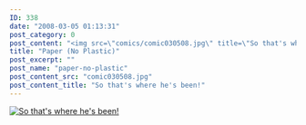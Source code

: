 ```yaml
---
ID: 338
date: "2008-03-05 01:13:31"
post_category: 0
post_content: "<img src=\"comics/comic030508.jpg\" title=\"So that's where he's been!\" />"
title: "Paper (No Plastic)"
post_excerpt: ""
post_name: "paper-no-plastic"
post_content_src: "comic030508.jpg"
post_content_title: "So that's where he's been!"
---
```



[![So that's where he's been!](/comics-hi-res/comic030508.jpg)](/comics-hi-res/comic030508.jpg "So that's where he's been!")
